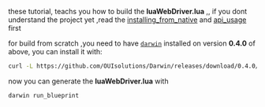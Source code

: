 
these tutorial, teachs you how to build the  **luaWebDriver.lua** ,, if you dont understand
the project yet ,read the [installing_from_native](/docs/instaling_from_native_lua.md) and 
[api_usage](/docs/api_usage.md) first

for build from scratch ,you need to have [`darwin`](https://github.com/OUIsolutions/Darwin) installed on version **0.4.0** of above, you can install it with:

```bash
curl -L https://github.com/OUIsolutions/Darwin/releases/download/0.4.0/darwin.out -o darwin.out && sudo chmod +x darwin.out && sudo mv darwin.out /usr/bin/darwin
```
now you can generate the **luaWebDriver.lua** with
```bash
darwin run_blueprint 
```

